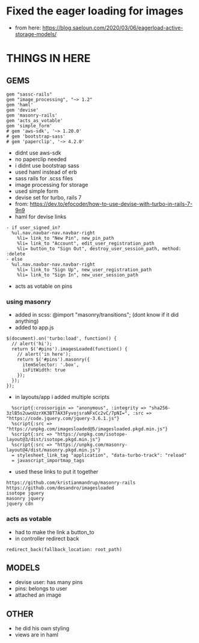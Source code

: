 # Fixed the eager loading for images
- from here: https://blog.saeloun.com/2020/03/06/eagerload-active-storage-models/

# THINGS IN HERE

## GEMS

```
gem "sassc-rails"
gem "image_processing", "~> 1.2"
gem 'haml'
gem 'devise'
gem 'masonry-rails'
gem 'acts_as_votable'
gem 'simple_form'
# gem 'aws-sdk', '~> 1.20.0'
# gem 'bootstrap-sass'
# gem 'paperclip', '~> 4.2.0'
```
- didnt use aws-sdk
- no paperclip needed
- i didnt use bootstrap sass
- used haml instead of erb
- sass rails for .scss files
- image processing for storage
- used simple form
- devise set for turbo, rails 7
- from: https://dev.to/efocoder/how-to-use-devise-with-turbo-in-rails-7-9n9
- haml for devise links

```
- if user_signed_in?
  %ul.nav.navbar-nav.navbar-right
    %li= link_to "New Pin", new_pin_path
    %li= link_to "Account", edit_user_registration_path
    %li= button_to "Sign Out", destroy_user_session_path, method: :delete
- else
  %ul.nav.navbar-nav.navbar-right
    %li= link_to "Sign Up", new_user_registration_path
    %li= link_to "Sign In", new_user_session_path

```
- acts as votable on pins

### using masonry
- added in scss: @import "masonry/transitions"; (dont know if it did anything)
- added to app.js

```
$(document).on('turbo:load', function() {
  // alert('hi');
  return $('#pins').imagesLoaded(function() {
    // alert('in here');
    return $('#pins').masonry({
      itemSelector: '.box',
      isFitWidth: true
    });
  }); 
});
```

- in layouts/app i added multiple scripts
```
  %script{:crossorigin => "anonymous", :integrity => "sha256-3zlB5s2uwoUzrXK3BT7AX3FyvojsraNFxCc2vC/7pNI=", :src => "https://code.jquery.com/jquery-3.6.1.js"}
  %script{:src => "https://unpkg.com/imagesloaded@5/imagesloaded.pkgd.min.js"}  
  %script{:src => "https://unpkg.com/isotope-layout@3/dist/isotope.pkgd.min.js"}
  %script{:src => "https://unpkg.com/masonry-layout@4/dist/masonry.pkgd.min.js"}  
  = stylesheet_link_tag "application", "data-turbo-track": "reload"
  = javascript_importmap_tags
```

- used these links to put it together
```
https://github.com/kristianmandrup/masonry-rails  
https://github.com/desandro/imagesloaded
isotope jquery
masonry jquery
jquery cdn
```

### acts as votable
- had to make the link a button_to
- in controller redirect back

```
redirect_back(fallback_location: root_path)
```

## MODELS
- devise user: has many pins
- pins: belongs to user
- attached an image

## OTHER
- he did his own styling
- views are in haml